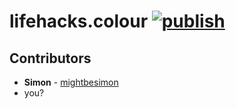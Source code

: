 # lifehacks.colour [![publish](https://github.com/mightbesimon/lifehacks.colour/actions/workflows/publish.yml/badge.svg)](https://github.com/mightbesimon/lifehacks.colour)


## Contributors

- **Simon** - [mightbesimon](https://github.com/mightbesimon)
- you?
